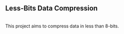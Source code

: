 <b><h2>Less-Bits Data Compression</h2></b>
<br />
This project aims to compress data in less than 8-bits.
